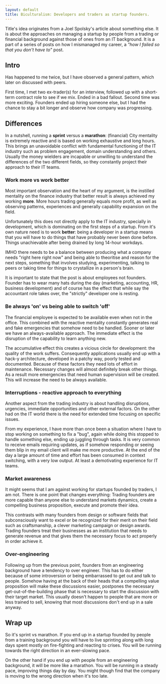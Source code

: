 ```yaml
---
layout: default
title: Biculturalism: Developers and traders as startup founders.
---
```


Title's idea originates from a Joel Spolsky's article about something else. It is about the approaches on managing a startup by people from a trading or financial background against those of ones from an IT background. It is a part of a series of posts on how I mismanaged my career, a *"how I failed so that you don't have to"* post.

## Intro

Has happened to me twice, but I have observed a general pattern, which later on discussed with peers.

First time, I met two ex-trader(s) for an interview, followed up  with a short-term contract role to see if we mix. Ended in a bad fallout. Second time was more exciting. Founders ended up hiring someone else, but I had the chance to stay a bit longer and observe how company was progressing.

## Differences

In a nutshell, running a **sprint** versus a **marathon**: (financial) City mentality is extremely reactive and is based on working exhaustive and long hours. This brings an unavoidable conflict with fundamental functioning of the IT industry such as problem engagement, domain understanding and others. Usually the money wielders are incapable or unwilling to understand the differences of the two different fields, so they constantly project their approach to their IT teams.

### Work more vs work better

Most important observation and the heart of my argument, is the instilled mentality on the finance industry that better result is always achieved my working **more**. More hours trading generally equals more profit, as well as observing patterns, experiences and generally capability expansion on the field.

Unfortunately this does not directly apply to the IT industry, specially in development, which is dominating on the first steps of a startup. From it's own nature need is to work **better**: being a developer in a startup means that you will have to do things that have probably never been done before. Things unachievable after being drained by long 14-hour workdays.

IMHO there needs to be a balance between producing what a company needs "right here right now" and being able to theoritise and reason for the next steps, something that involves studying, experimenting, talking to peers or taking time for things to crystallize in a person's brain.

It is important to state that the post is about employees not founders. Founder has to wear many hats during the day (marketing, accounting, HR, business development) and of course has the effect that while say the accountant role takes over, the "strictly" developer one is resting.

### Be always 'on' vs being able to switch 'off'

The financial employee is expected to be available even when not in the office. This combined with the reactive mentality constantly generates real and fake emergencies that somehow need to be handled. Sooner or later we have an always-available approach. The immediate effect is the disruption of the  capability to learn anything new.

The accumulative effect this creates a vicious circle for development: the quality of the work suffers. Consequently applications usually end up with a hack-y architecture, developed in a patchy way, poorly tested and documented. Because of these factors they need lots of effort in maintenance. Necessary changes will almost definitely break other things. As a result more emergencies that need human supervision will be created. This will increase the need to be always available.

### Interruptions - reactive approach to everything

Another aspect from the trading industry is about handling disruptions, urgencies, immediate opportunities and other external factors. On the other had on the IT world there is the need for extended time focusing on specific issues.

From my experience, I have more than once been a situation where I have to stop working on something to fix a "bug", again while doing this stopped to handle something else, ending up juggling through tasks. It is very common to receive emails requiring updates, as if somehow responding or seeing them blip in my email client will make me more productive. At the end of the day a large amount of time and effort has been consumed in context switching, with a very low output. At least a demotivating experience for IT teams.

### Market awareness

It might seems that I am against working for startups founded by traders, I am not. There is one point that changes everything: Trading founders are more capable than anyone else to understand markets dynamics, create a compelling business proposition, execute and promote their idea.

This contrasts with many founders from design or software fields that subconsciously want to excel or be recognized for their merit on their field such as craftsmanship, a clever marketing campaign or design awards. Trading founders treat their businesses as an institution that needs to generate revenue and that gives them the necessary focus to act properly in order achieve it.

### Over-engineering

Following up from the previous point, founders from an engineering background have a tendency to over engineer. This has to do either because of some introversion or being  embarrassed to get out and talk to people. Somehow having at the back of their heads that a compelling value proposition will make these discussions easier, postpones the necessary get-out-of-the-building phase that is necessary to start the discussion with their target market.
This usually doesn't happen to people that are more or less trained to sell, knowing that most discussions don't end up in a sale anyway.

## Wrap up

So it's sprint vs marathon. If you end up in a startup founded by people from a training background you will have to live sprinting along with long days spent mostly on fire-fighting and reacting to crises. You will be running towards the right direction in an ever-slowing pace.

On the other hand if you end up with people from an engineering background, it will be more like a marathon. You will be running in a steady pace, improving things day by day. You might though find that the company is moving to the wrong direction when it's too late.

